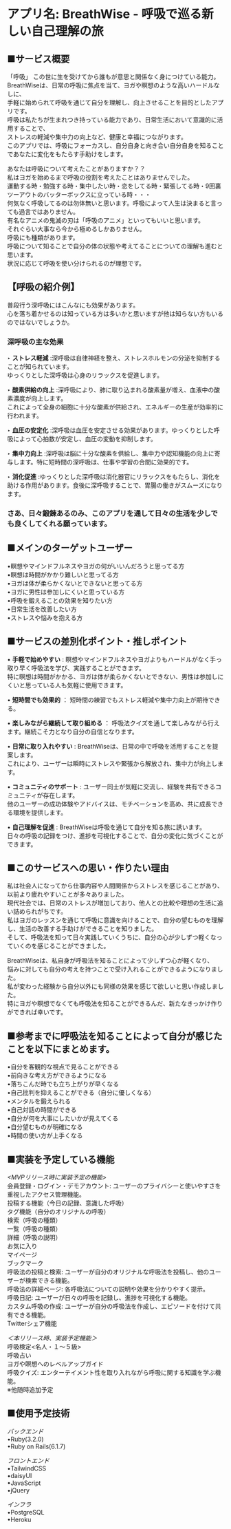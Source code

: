 # アプリ名: BreathWise - 呼吸で巡る新しい自己理解の旅


## ■サービス概要
「呼吸」 この世に生を受けてから誰もが意思と関係なく身につけている能力。  
BreathWiseは、日常の呼吸に焦点を当て、ヨガや瞑想のような高いハードルなしに、  
手軽に始められて呼吸を通じて自分を理解し、向上させることを目的としたアプリです。  
呼吸は私たちが生まれつき持っている能力であり、日常生活において意識的に活用することで、  
ストレスの軽減や集中力の向上など、健康と幸福につながります。  
このアプリでは、呼吸にフォーカスし、自分自身と向き合い自分自身を知ることであなたに変化をもたらす手助けをします。  

あなたは呼吸について考えたことがありますか？？  
私はヨガを始めるまで呼吸の役割を考えたことはありませんでした。  
運動する時・勉強する時・集中したい時・恋をしてる時・緊張してる時・9回裏ツーアウトのバッターボックスに立っている時・・・  
何気なく呼吸してるのは勿体無いと思います。呼吸によって人生は決まると言っても過言ではありません。  
有名なアニメの鬼滅の刃は「呼吸のアニメ」といってもいいと思います。  
それぐらい大事なら今から極めるしかありません。  
呼吸にも種類があります。  
呼吸について知ることで自分の体の状態や考えてることについての理解も進むと思います。  
状況に応じて呼吸を使い分けられるのが理想です。  


## 【呼吸の紹介例】  
普段行う深呼吸にはこんなにも効果があります。  
心を落ち着かせるのは知っている方は多いかと思いますが他は知らない方もいるのではないでしょうか。  

### 深呼吸の主な効果   

‣ **ストレス軽減** :深呼吸は自律神経を整え、ストレスホルモンの分泌を抑制することが知られています。  
     ゆっくりとした深呼吸は心身のリラックスを促進します。  
    
‣ **酸素供給の向上** :深呼吸により、肺に取り込まれる酸素量が増え、血液中の酸素濃度が向上します。  
  これによって全身の細胞に十分な酸素が供給され、エネルギーの生産が効率的に行われます。  
  
‣ **血圧の安定化** :深呼吸は血圧を安定させる効果があります。ゆっくりとした呼吸によって心拍数が安定し、血圧の変動を抑制します。  

‣ **集中力向上** :深呼吸は脳に十分な酸素を供給し、集中力や認知機能の向上に寄与します。特に短時間の深呼吸は、仕事や学習の合間に効果的です。  

‣ **消化促進** :ゆっくりとした深呼吸は消化器官にリラックスをもたらし、消化を助ける作用があります。食後に深呼吸することで、胃腸の働きがスムーズになります。

### さあ、日々鍛錬あるのみ、このアプリを通して日々の生活を少しでも良くしてくれる願っています。


## ■メインのターゲットユーザー
•瞑想やマインドフルネスやヨガの何がいいんだろうと思ってる方  
•瞑想は時間がかかり難しいと思ってる方  
•ヨガは体が柔らかくないとできないと思ってる方  
•ヨガに男性は参加しにくいと思っている方  
•呼吸を鍛えることの効果を知りたい方  
•日常生活を改善したい方  
•ストレスや悩みを抱える方  


## ■サービスの差別化ポイント・推しポイント
• **手軽で始めやすい** : 瞑想やマインドフルネスやヨガよりもハードルがなく手っ取り早く呼吸法を学び、実践することができます。  
 特に瞑想は時間がかかる、ヨガは体が柔らかくないとできない、男性は参加しにくいと思っている人も気軽に使用できます。  
    
• **短時間でも効果的** ： 短時間の練習でもストレス軽減や集中力向上が期待できる。  

• **楽しみながら継続して取り組める** ： 呼吸法クイズを通して楽しみながら行えます。継続こそ力となり自分の自信となります。  

• **日常に取り入れやすい** : BreathWiseは、日常の中で呼吸を活用することを提案します。  
 これにより、ユーザーは瞬時にストレスや緊張から解放され、集中力が向上します。  

• **コミュニティのサポート** : ユーザー同士が気軽に交流し、経験を共有できるコミュニティが存在します。  
 他のユーザーの成功体験やアドバイスは、モチベーションを高め、共に成長できる環境を提供します。  
    
• **自己理解を促進** : BreathWiseは呼吸を通じて自分を知る旅に誘います。  
 日々の呼吸の記録をつけ、進捗を可視化することで、自分の変化に気づくことができます。


## ■このサービスへの思い・作りたい理由
私は社会人になってから仕事内容や人間関係からストレスを感じることがあり、以前より疲れやすいことが多々ありました。  
現代社会では、日常のストレスが増加しており、他人との比較や理想の生活に追い詰められがちです。  
私はヨガのレッスンを通じて呼吸に意識を向けることで、自分の望むものを理解し、生活の改善する手助けができることを知りました。  
そして、呼吸法を知って日々実践していくうちに、自分の心が少しずつ軽くなっていくのを感じることができました。  

BreathWiseは、私自身が呼吸法を知ることによって少しずつ心が軽くなり、  
悩みに対しても自分の考えを持つことで受け入れることができるようになりました。  
私が変わった経験から自分以外にも同様の効果を感じて欲しいと思い作成しました。  
特にヨガや瞑想でなくても呼吸法を知ることができるんだ、新たなきっかけ作りができれば幸いです。  


## ■参考までに呼吸法を知ることによって自分が感じたことを以下にまとめます。　　
•自分を客観的な視点で見ることができる　  
•前向きな考え方ができるようになる  
•落ちこんだ時でも立ち上がりが早くなる  
•自己批判を抑えることができる（自分に優しくなる）  
•メンタルを鍛えられる  
•自己対話の時間ができる  
•自分が何を大事にしたいかが見えてくる  
•自分望むものが明確になる  
•時間の使い方が上手くなる  


## ■実装を予定している機能

 *<MVPリリース時に実装予定の機能>*  
会員登録・ログイン・デモアカウント: ユーザーのプライバシーと使いやすさを重視したアクセス管理機能。  
投稿する機能（今日の記録、意識した呼吸）  
タグ機能（自分のオリジナルの呼吸）  
検索（呼吸の種類）  
一覧（呼吸の種類）  
詳細（呼吸の説明）  
お気に入り  
マイページ  
ブックマーク  
呼吸法の投稿と検索: ユーザーが自分のオリジナルな呼吸法を投稿し、他のユーザーが検索できる機能。  
呼吸法の詳細ページ: 各呼吸法についての説明や効果を分かりやすく提示。  
呼吸日記: ユーザーが日々の呼吸を記録し、進捗を可視化する機能。  
カスタム呼吸の作成: ユーザーが自分の呼吸法を作成し、エピソードを付けて共有できる機能。    
Twitterシェア機能  

 *＜本リリース時、実装予定機能＞*  
呼吸検定<名人・１〜５級>  
呼吸占い  
ヨガや瞑想へのレベルアップガイド  
呼吸クイズ: エンターテイメント性を取り入れながら呼吸に関する知識を学ぶ機能。  
※他随時追加予定

## ■使用予定技術
 *バックエンド*  
•Ruby(3.2.0)  
•Ruby on Rails(6.1.7)  

 *フロントエンド*  
•TailwindCSS  
•daisyUI  
•JavaScript  
•jQuery  

 *インフラ*  
•PostgreSQL  
•Heroku  

